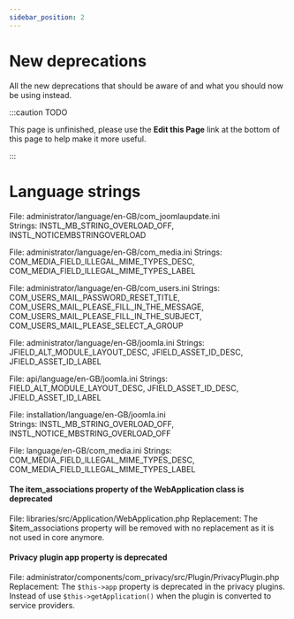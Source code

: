 ```yaml
---
sidebar_position: 2
---
```


New deprecations
================
All the new deprecations that should be aware of and what you should now be using instead.

:::caution TODO

This page is unfinished, please use the **Edit this Page** link at the bottom of this page to help make it more useful.

:::


# Language strings

File: administrator/language/en-GB/com_joomlaupdate.ini  
Strings: INSTL_MB_STRING_OVERLOAD_OFF, INSTL_NOTICEMBSTRINGOVERLOAD

File: administrator/language/en-GB/com_media.ini
Strings: COM_MEDIA_FIELD_ILLEGAL_MIME_TYPES_DESC, COM_MEDIA_FIELD_ILLEGAL_MIME_TYPES_LABEL

File: administrator/language/en-GB/com_users.ini
Strings: COM_USERS_MAIL_PASSWORD_RESET_TITLE, COM_USERS_MAIL_PLEASE_FILL_IN_THE_MESSAGE, COM_USERS_MAIL_PLEASE_FILL_IN_THE_SUBJECT, COM_USERS_MAIL_PLEASE_SELECT_A_GROUP

File: administrator/language/en-GB/joomla.ini
Strings: JFIELD_ALT_MODULE_LAYOUT_DESC, JFIELD_ASSET_ID_DESC, JFIELD_ASSET_ID_LABEL

File: api/language/en-GB/joomla.ini
Strings: FIELD_ALT_MODULE_LAYOUT_DESC, JFIELD_ASSET_ID_DESC, JFIELD_ASSET_ID_LABEL

File: installation/language/en-GB/joomla.ini  
Strings: INSTL_MB_STRING_OVERLOAD_OFF, INSTL_NOTICE_MBSTRING_OVERLOAD_OFF

File: language/en-GB/com_media.ini
Strings: COM_MEDIA_FIELD_ILLEGAL_MIME_TYPES_DESC, COM_MEDIA_FIELD_ILLEGAL_MIME_TYPES_LABEL

#### The item_associations property of the WebApplication class is deprecated

File: libraries/src/Application/WebApplication.php
Replacement: The $item_associations property will be removed with no replacement as it is not used in core anymore.

#### Privacy plugin app property is deprecated

File: administrator/components/com_privacy/src/Plugin/PrivacyPlugin.php
Replacement: The `$this->app` property is deprecated in the privacy plugins. Instead of use `$this->getApplication()` when the plugin is converted to service providers.
